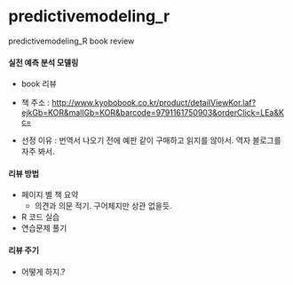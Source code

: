 # predictivemodeling_r
predictivemodeling_R book review


#### 실전 예측 분석 모델링 

- book 리뷰
- 책 주소 : http://www.kyobobook.co.kr/product/detailViewKor.laf?ejkGb=KOR&mallGb=KOR&barcode=9791161750903&orderClick=LEa&Kc=

- 선정 이유 : 번역서 나오기 전에 예판 같이 구매하고 읽지를 않아서. 역자 블로그를 자주 봐서.

#### 리뷰 방법

- 페이지 별 책 요약
  - 의견과 의문 적기. 구어체지만 상관 없을듯.
- R 코드 실습
- 연습문제 풀기

#### 리뷰 주기

- 어떻게 하지.?
